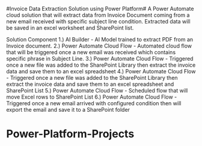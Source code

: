 #Invoice Data Extraction Solution using Power Platform#
A Power Automate cloud solution that will extract data from Invoice Document coming from a new email received with specific subject line condition. Extracted data will be saved in an excel worksheet and SharePoint list.

Solution Component
1.) AI Builder - AI Model trained to extract PDF from an Invoice document.
2.) Power Automate Cloud Flow - Automated cloud flow that will be triggered once a new email was received which contains specific phrase in Subject Line.
3.) Power Automate Cloud Flow - Triggered once a new file was added to the SharePoint Library then extract the invoice data and save them to an excel spreadsheet
4.) Power Automate Cloud Flow - Triggered once a new file was added to the SharePoint Library then extract the invoice data and save them to an excel spreadsheet and SharePoint List
5.) Power Automate Cloud Flow - Scheduled flow that will move Excel rows to SharePoint List
6.) Power Automate Cloud Flow - Triggered once a new email arrived with configured condition then will export the email and save it to a SharePoint folder

# Power-Platform-Projects
